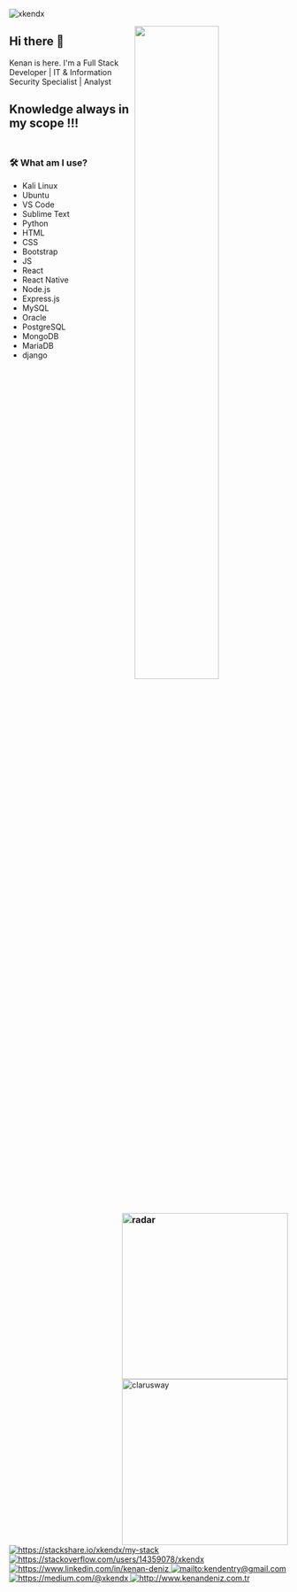 <!--
**xkendx/xkendx** is a ✨ _special_ ✨ repository because its `README.md` (this file) appears on your GitHub profile. -->

<p align="left"> <img src="https://komarev.com/ghpvc/?username=xkendx" alt="xkendx" /> </p>    <img src="https://github-readme-stats.vercel.app/api?username=xkendx&show_icons=true&theme=tokyonight" align='right' width="55%">

## Hi there 👋
Kenan is here. I'm a Full Stack Developer | IT & Information Security Specialist | Analyst  

## Knowledge always in my scope !!! <br><br>

### 🛠  What am I use? <img src="https://github.com/xkendx/xkendx/blob/master/radar.gif" alt="radar" width=300 height=auto align="right">

<ul>                  
 <li>Kali Linux</li>
 <li>Ubuntu</li>
 <li>VS Code</li>
 <li>Sublime Text</li>
 <li>Python</li>   
 <li>HTML</li>  
 <li>CSS</li>
 <li>Bootstrap</li>  
 <li>JS</li>   <img src="https://github.com/xkendx/xkendx/blob/master/clarusway.png" alt="clarusway" width=300 height=auto align="right">
 <li>React</li> 
 <li>React Native</li>
 <li>Node.js</li>
 <li>Express.js</li>
 <li>MySQL</li>
 <li>Oracle</li>
 <li>PostgreSQL</li>
 <li>MongoDB</li>
 <li>MariaDB</li>
 <li>django</li>
 </ul>
 
<a href="https://stackshare.io/xkendx/my-stack">
    <img src="http://img.shields.io/badge/tech-stack-0690fa.svg?style=flat" alt="https://stackshare.io/xkendx/my-stack">
</a>

<a href="https://stackoverflow.com/users/14359078/xkendx" target="_blank">
    <img src="https://img.shields.io/badge/%20-stackoverflow-2c3e50" alt="https://stackoverflow.com/users/14359078/xkendx">
</a>
<a href="https://www.linkedin.com/in/kenan-deniz" target="_blank">
    <img src="https://img.shields.io/badge/%20-linkedin-0072b1" alt="https://www.linkedin.com/in/kenan-deniz">
</a>
<a href="mailto:kendentry@gmail.com" target="_blank">
    <img src="https://img.shields.io/badge/%20-gmail-B23121" alt="mailto:kendentry@gmail.com">
</a>
<a href="https://medium.com/@xkendx" target="_blank">
    <img src="https://img.shields.io/badge/%20-medium-black" alt="https://medium.com/@xkendx">
</a>
<a href="http://www.kenandeniz.com.tr" target="_blank">
    <img src="https://img.shields.io/badge/%20-mysite-%231DA1F2" alt="http://www.kenandeniz.com.tr">
</a>

